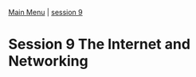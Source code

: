 [Main Menu](../../sessions/README.md) | [session 9](../session9/) 

# Session 9 The Internet and Networking

